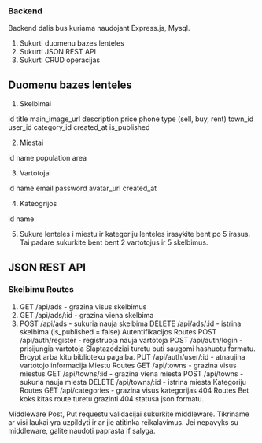 ### Backend

Backend dalis bus kuriama naudojant Express.js, Mysql.

1. Sukurti duomenu bazes lenteles
2. Sukurti JSON REST API
3. Sukurti CRUD operacijas

## Duomenu bazes lenteles

1. Skelbimai

id
title
main_image_url
description
price
phone
type (sell, buy, rent)
town_id
user_id
category_id
created_at
is_published

2. Miestai

id
name
population
area

3. Vartotojai

id
name
email
password
avatar_url
created_at

4. Kateogrijos

id
name

5. Sukure lenteles i miestu ir kategoriju lenteles irasykite bent po 5 irasus. Tai padare sukurkite bent bent 2 vartotojus ir 5 skelbimus.

## JSON REST API

### Skelbimu Routes

1. GET /api/ads - grazina visus skelbimus
2. GET /api/ads/:id - grazina viena skelbima
3. POST /api/ads - sukuria nauja skelbima
   DELETE /api/ads/:id - istrina skelbima (is_published = false)
   Autentifikacijos Routes
   POST /api/auth/register - registruoja nauja vartotoja
   POST /api/auth/login - prisijungia vartotoja Slaptazodziai turetu buti saugomi hashuotu formatu. Brcypt arba kitu biblioteku pagalba.
   PUT /api/auth/user/:id - atnaujina vartotojo informacija
   Miestu Routes
   GET /api/towns - grazina visus miestus
   GET /api/towns/:id - grazina viena miesta
   POST /api/towns - sukuria nauja miesta
   DELETE /api/towns/:id - istrina miesta
   Kategoriju Routes
   GET /api/categories - grazina visus kategorijas
   404 Routes
   Bet koks kitas route turetu grazinti 404 statusa json formatu.

Middleware
Post, Put requestu validacijai sukurkite middleware. Tikriname ar visi laukai yra uzpildyti ir ar jie atitinka reikalavimus. Jei nepavyks su middleware, galite naudoti paprasta if salyga.
